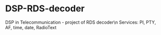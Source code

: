# DSP-RDS-decoder
DSP in Telecommunication - project of RDS decoder\n
Services: PI, PTY, AF, time, date, RadioText

